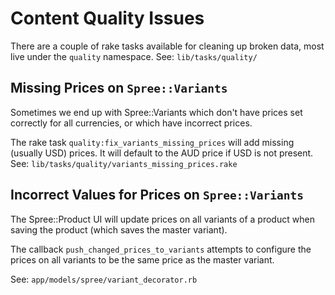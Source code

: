 # Content Quality Issues

There are a couple of rake tasks available for cleaning up broken data, most live under the `quality` namespace.
See: `lib/tasks/quality/`

## Missing Prices on `Spree::Variants`

Sometimes we end up with Spree::Variants which don't have prices set correctly for all currencies, or which have incorrect prices.

The rake task `quality:fix_variants_missing_prices` will add missing (usually USD) prices.
It will default to the AUD price if USD is not present.
See: `lib/tasks/quality/variants_missing_prices.rake`

## Incorrect Values for Prices on `Spree::Variants`

The Spree::Product UI will update prices on all variants of a product when saving the product (which saves the master variant).

The callback `push_changed_prices_to_variants` attempts to configure the prices on all variants to be the same price as the master variant. 

See: `app/models/spree/variant_decorator.rb`
